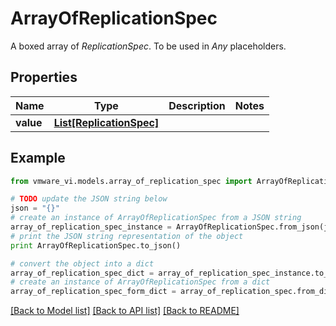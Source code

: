 # ArrayOfReplicationSpec

A boxed array of *ReplicationSpec*. To be used in *Any* placeholders. 

## Properties
Name | Type | Description | Notes
------------ | ------------- | ------------- | -------------
**value** | [**List[ReplicationSpec]**](ReplicationSpec.md) |  | 

## Example

```python
from vmware_vi.models.array_of_replication_spec import ArrayOfReplicationSpec

# TODO update the JSON string below
json = "{}"
# create an instance of ArrayOfReplicationSpec from a JSON string
array_of_replication_spec_instance = ArrayOfReplicationSpec.from_json(json)
# print the JSON string representation of the object
print ArrayOfReplicationSpec.to_json()

# convert the object into a dict
array_of_replication_spec_dict = array_of_replication_spec_instance.to_dict()
# create an instance of ArrayOfReplicationSpec from a dict
array_of_replication_spec_form_dict = array_of_replication_spec.from_dict(array_of_replication_spec_dict)
```
[[Back to Model list]](../README.md#documentation-for-models) [[Back to API list]](../README.md#documentation-for-api-endpoints) [[Back to README]](../README.md)


